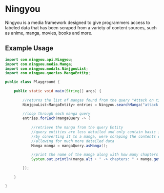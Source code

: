 # Ningyou

Ningyou is a media framework designed to give programmers access to labeled data that has been scraped from a variety of content sources, such as anime, manga, movies, books and more.


## Example Usage

```java
import com.ningyou.api.Ningyou;
import com.ningyou.media.Manga;
import com.ningyou.modals.NinjgouList;
import com.ningyou.queries.MangaEntity;

public class Playground {
	
	public static void main(String[] args) {
		 
        //returns the list of mangas found from the query "Attack on titan"
		NinjgouList<MangaEntity> entries = Ningyou.searchManga("attack on titan");
		
        //loop through each manga query
		entries.forEach(mangaQuery -> {
			
            //retrieve the manga from the query Entity
            //query entities are less detailed and only contain basic information about a manga
            //by converting it to a manga, were scraping the contents of main page for this manga, 
            //allowing for much more detailed data
			Manga manga = mangaQuery.asManga();
		
            //print the name of the manga along with how many chapters it has  
			System.out.println(manga.alt + " -> chapters: " + manga.getChapters().size());

		});
		
	}

}
```